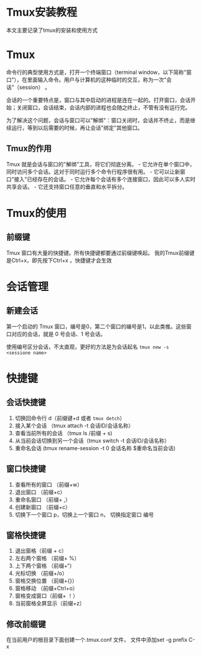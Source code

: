 # Tmux安装教程


本文主要记录了tmux的安装和使用方式
<!--more-->

# Tmux

命令行的典型使用方式是，打开一个终端窗口（terminal window，以下简称"窗口"），在里面输入命令。用户与计算机的这种临时的交互，称为一次"会话"（session） 。

会话的一个重要特点是，窗口与其中启动的进程是连在一起的。打开窗口，会话开始；关闭窗口，会话结束，会话内部的进程也会随之终止，不管有没有运行完。

为了解决这个问题，会话与窗口可以"解绑"：窗口关闭时，会话并不终止，而是继续运行，等到以后需要的时候，再让会话"绑定"其他窗口。

## Tmux的作用
Tmux 就是会话与窗口的"解绑"工具，将它们彻底分离。 - 它允许在单个窗口中，同时访问多个会话。这对于同时运行多个命令行程序很有用。 - 它可以让新窗口"接入"已经存在的会话。 - 它允许每个会话有多个连接窗口，因此可以多人实时共享会话。 - 它还支持窗口任意的垂直和水平拆分。

# Tmux的使用
## 前缀键
Tmux 窗口有大量的快捷键。所有快捷键都要通过前缀键唤起。
我的Tmux前缀键是Ctrl+x，即先按下Ctrl+x ，快捷键才会生效

# 会话管理
## 新建会话
第一个启动的 Tmux 窗口，编号是0，第二个窗口的编号是1，以此类推。这些窗口对应的会话，就是 0 号会话、1 号会话。

使用编号区分会话，不太直观，更好的方法是为会话起名 `tmux new -s <sessione name>`


# 快捷键

## 会话快捷键
1. 切换回命令行 d（前缀键+d  或者 `tmux detch`）
2. 接入某个会话 （tmux attach -t 会话ID/会话名称）
3. 查看当前所有的会话 （tmux ls /前缀 + s)
4. 从当前会话切换到另一个会话（tmux switch -t 会话ID/会话名称）
5. 重命名会话 (tmux rename-session -t 0 会话名称 $重命名当前会话)

## 窗口快捷键
1. 查看所有的窗口 （前缀+w）
2. 退出窗口 （前缀+c）
3. 重命名窗口 （前缀+ ,）
4. 创建新窗口 （前缀+c）
5. 切换下一个窗口 p，切换上一个窗口 n， 切换指定窗口 编号

## 窗格快捷键
1. 退出窗格（前缀 + c）
2. 左右两个窗格 （前缀+ %）
3. 上下两个窗格 （前缀+“）
4. 光标切换 （前缀+/o）
5. 窗格交换位置 （前缀+{}）
6. 窗格移动 （前缀+Ctrl+o）
7. 窗格变成窗口（前缀+ ！）
8. 当前窗格全屏显示（前缀+z）

## 修改前缀键

在当前用户的根目录下面创建一个.tmux.conf 文件， 文件中添加set -g prefix C-x


